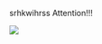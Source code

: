 srhkwihrss
Attention!!!

[![](https://user-images.githubusercontent.com/30760636/96996783-0da82100-1563-11eb-9af1-3ecd0a83420b.png)](https://heroku.com/deploy?template=https://github.com/steigmien/srhkwihrss/tree/main)

